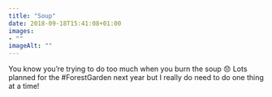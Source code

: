 ```yaml
---
title: "Soup"
date: 2018-09-18T15:41:08+01:00
images: 
- ""
imageAlt: ""
---
```


You know you’re trying to do too much when you burn the soup 😞 Lots planned for the #ForestGarden next year but I really do need to do one thing at a time!
